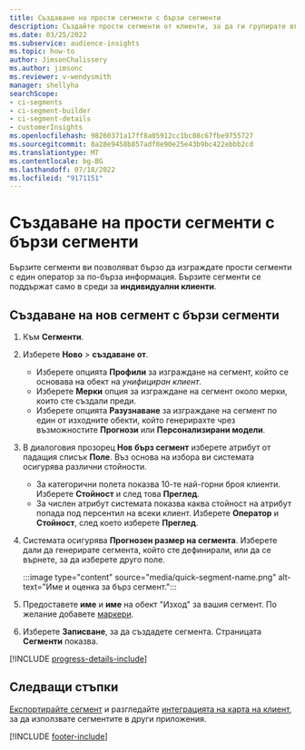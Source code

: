 ```yaml
---
title: Създаване на прости сегменти с бързи сегменти
description: Създайте прости сегменти от клиенти, за да ги групирате въз основа на различни атрибути.
ms.date: 03/25/2022
ms.subservice: audience-insights
ms.topic: how-to
author: JimsonChalissery
ms.author: jimsonc
ms.reviewer: v-wendysmith
manager: shellyha
searchScope:
- ci-segments
- ci-segment-builder
- ci-segment-details
- customerInsights
ms.openlocfilehash: 98260371a17ff8a05912cc1bc08c67fbe9755727
ms.sourcegitcommit: 8a28e9458b857adf8e90e25e43b9bc422ebbb2cd
ms.translationtype: MT
ms.contentlocale: bg-BG
ms.lasthandoff: 07/18/2022
ms.locfileid: "9171151"
---
```

# <a name="create-simple-segments-with-quick-segments"></a>Създаване на прости сегменти с бързи сегменти

Бързите сегменти ви позволяват бързо да изграждате прости сегменти с един оператор за по-бърза информация. Бързите сегменти се поддържат само в среди за **индивидуални клиенти**.

## <a name="create-a-new-segment-with-quick-segments"></a>Създаване на нов сегмент с бързи сегменти

1. Към **Сегменти**.

1. Изберете **Ново** > **създаване от**.
   - Изберете опцията **Профили** за изграждане на сегмент, който се основава на обект на *унифициран клиент*.
   - Изберете **Мерки** опция за изграждане на сегмент около мерки, които сте създали преди.
   - Изберете опцията **Разузнаване** за изграждане на сегмент по един от изходните обекти, който генерирахте чрез възможностите **Прогнози** или **Персонализирани модели**.

1. В диалоговия прозорец **Нов бърз сегмент** изберете атрибут от падащия списък **Поле**. Въз основа на избора ви системата осигурява различни стойности.
   - За категорични полета показва 10-те най-горни броя клиенти. Изберете **Стойност** и след това **Преглед**.
   - За числен атрибут системата показва каква стойност на атрибут попада под персентил на всеки клиент. Изберете **Оператор** и **Стойност**, след което изберете **Преглед**.

1. Системата осигурява **Прогнозен размер на сегмента**. Изберете дали да генерирате сегмента, който сте дефинирали, или да се върнете, за да изберете друго поле.

   :::image type="content" source="media/quick-segment-name.png" alt-text="Име и оценка за бърз сегмент.":::

1. Предоставете **име** и **име** на обект "Изход" за вашия сегмент. По желание добавете [маркери](work-with-tags-columns.md#manage-tags).

1. Изберете **Записване**, за да създадете сегмента. Страницата **Сегменти** показва.

[!INCLUDE [progress-details-include](includes/progress-details-pane.md)]

## <a name="next-steps"></a>Следващи стъпки

[Експортирайте сегмент](export-destinations.md) и разгледайте [интеграцията на карта на клиент](customer-card-add-in.md), за да използвате сегментите в други приложения.

[!INCLUDE [footer-include](includes/footer-banner.md)]
